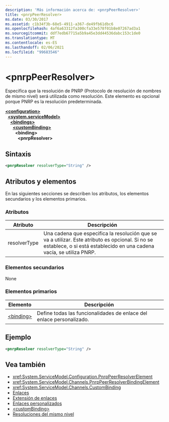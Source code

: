 ```yaml
---
description: 'Más información acerca de: <pnrpPeerResolver>'
title: <pnrpPeerResolver>
ms.date: 03/30/2017
ms.assetid: c1b34f3b-68e5-4911-a367-de49fb61dbc6
ms.openlocfilehash: 4af6a63312fa300cfa33e578f01b8e07267ad3a1
ms.sourcegitcommit: ddf7edb67715a5b9a45e3dd44536dabc153c1de0
ms.translationtype: MT
ms.contentlocale: es-ES
ms.lasthandoff: 02/06/2021
ms.locfileid: "99683546"
---
```

# \<pnrpPeerResolver>

Especifica que la resolución de PNRP (Protocolo de resolución de nombres de mismo nivel) será utilizada como resolución. Este elemento es opcional porque PNRP es la resolución predeterminada.  
  
[**\<configuration>**](../configuration-element.md)\
&nbsp;&nbsp;[**\<system.serviceModel>**](system-servicemodel.md)\
&nbsp;&nbsp;&nbsp;&nbsp;[**\<bindings>**](bindings.md)\
&nbsp;&nbsp;&nbsp;&nbsp;&nbsp;&nbsp;[**\<customBinding>**](custombinding.md)\
&nbsp;&nbsp;&nbsp;&nbsp;&nbsp;&nbsp;&nbsp;&nbsp;**\<binding>**\
&nbsp;&nbsp;&nbsp;&nbsp;&nbsp;&nbsp;&nbsp;&nbsp;&nbsp;&nbsp;**\<pnrpResolver>**  
  
## <a name="syntax"></a>Sintaxis  
  
```xml  
<pnrpResolver resolverType="String" />
```  
  
## <a name="attributes-and-elements"></a>Atributos y elementos  

 En las siguientes secciones se describen los atributos, los elementos secundarios y los elementos primarios.  
  
### <a name="attributes"></a>Atributos  
  
|Atributo|Descripción|  
|---------------|-----------------|  
|resolverType|Una cadena que especifica la resolución que se va a utilizar. Este atributo es opcional. Si no se establece, o si está establecido en una cadena vacía, se utiliza PNRP.|  
  
### <a name="child-elements"></a>Elementos secundarios  

 None  
  
### <a name="parent-elements"></a>Elementos primarios  
  
|Elemento|Descripción|  
|-------------|-----------------|  
|[\<binding>](bindings.md)|Define todas las funcionalidades de enlace del enlace personalizado.|  
  
## <a name="example"></a>Ejemplo  
  
```xml  
<pnrpResolver resolverType="String" />
```  
  
## <a name="see-also"></a>Vea también

- <xref:System.ServiceModel.Configuration.PnrpPeerResolverElement>
- <xref:System.ServiceModel.Channels.PnrpPeerResolverBindingElement>
- <xref:System.ServiceModel.Channels.CustomBinding>
- [Enlaces](../../../wcf/bindings.md)
- [Extensión de enlaces](../../../wcf/extending/extending-bindings.md)
- [Enlaces personalizados](../../../wcf/extending/custom-bindings.md)
- [\<customBinding>](custombinding.md)
- [Resoluciones del mismo nivel](../../../wcf/feature-details/peer-resolvers.md)
